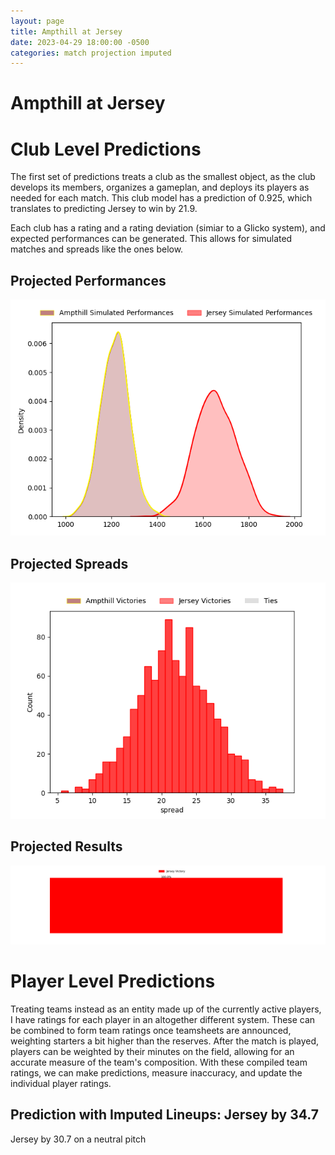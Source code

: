 ```yaml
---  
layout: page  
title: Ampthill at Jersey  
date: 2023-04-29 18:00:00 -0500  
categories: match projection imputed  
---
```

# Ampthill at Jersey

# Club Level Predictions


The first set of predictions treats a club as the smallest object, as the club develops its members, organizes a gameplan, and deploys its players as needed for each match. This club model has a prediction of 0.925, which translates to predicting Jersey to win by 21.9.

Each club has a rating and a rating deviation (simiar to a Glicko system), and expected performances can be generated. This allows for simulated matches and spreads like the ones below.
## Projected Performances


![Projected Performances](plots/performances_2023-04-29-Jersey-Ampthill.png)
## Projected Spreads


![Projected Spreads](plots/spreads_2023-04-29-Jersey-Ampthill.png)
## Projected Results


![Projected Results](plots/resultbar_2023-04-29-Jersey-Ampthill.png)
# Player Level Predictions


Treating teams instead as an entity made up of the currently active players, I have ratings for each player in an altogether different system. These can be combined to form team ratings once teamsheets are announced, weighting starters a bit higher than the reserves. After the match is played, players can be weighted by their minutes on the field, allowing for an accurate measure of the team's composition. With these compiled team ratings, we can make predictions, measure inaccuracy, and update the individual player ratings.
## Prediction with Imputed Lineups: Jersey by 34.7


Jersey by 30.7 on a neutral pitch

